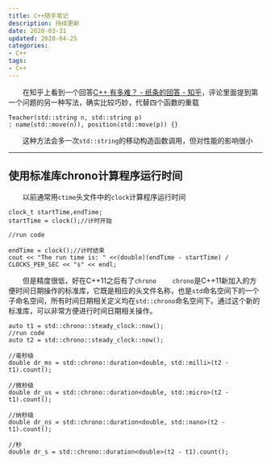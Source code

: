 ```yaml
---
title: C++随手笔记
description: 持续更新
date: 2020-03-31 
updated: 2020-04-25
categories:
- C++
tags:
- C++
---
```


&emsp;&emsp;在知乎上看到一个回答[C++ 有多难？ - 纸条的回答 - 知乎](https://www.zhihu.com/question/30196513/answer/563560938)，评论里面提到第一个问题的另一种写法，确实比较巧妙，代替四个函数的重载
```
Teacher(std::string n, std::string p)
: name(std::move(n)), position(std::move(p)) {}
```
&emsp;&emsp;这种方法会多一次`std::string`的移动构造函数调用，但对性能的影响很小

***

## 使用标准库chrono计算程序运行时间
&emsp;&emsp;以前通常用`ctime`头文件中的`clock`计算程序运行时间
```
clock_t startTime,endTime;
startTime = clock();//计时开始

//run code

endTime = clock();//计时结束
cout << "The run time is: " <<(double)(endTime - startTime) / CLOCKS_PER_SEC << "s" << endl;
```
&emsp;&emsp;但是精度很低，好在C++11之后有了`chrono`
&emsp;&emsp;`chrono`是C++11新加入的方便时间日期操作的标准库，它既是相应的头文件名称，也是`std`命名空间下的一个子命名空间，所有时间日期相关定义均在`std::chrono`命名空间下。通过这个新的标准库，可以非常方便进行时间日期相关操作。
```
auto t1 = std::chrono::steady_clock::now();
//run code
auto t2 = std::chrono::steady_clock::now();

//毫秒级
double dr_ms = std::chrono::duration<double, std::milli>(t2 - t1).count();

//微秒级
double dr_us = std::chrono::duration<double, std::micro>(t2 - t1).count();

//纳秒级
double dr_ns = std::chrono::duration<double, std::nano>(t2 - t1).count();

//秒
double dr_s = std::chrono::duration<double>(t2 - t1).count();
```
